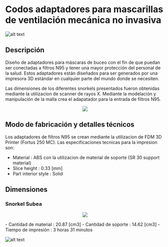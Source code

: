 # Codos adaptadores para mascarillas de ventilación mecánica no invasiva

![alt text](https://user-images.githubusercontent.com/28406528/84447738-dcaffb00-ac16-11ea-9b1c-9201218a57f6.jpeg)

## Descripción

Diseño de adaptadores para máscaras de buceo con el fin de que puedan ser conectadas a filtros N95 y tener una mayor protección del personal de la salud. Estos adaptadores están diseñados para ser generados por una impresora 3D estándar en cualquier parte del mundo donde se necesiten.

Las dimensiones de los diferentes snorkels presentados fueron obtenidas mediante la utilizacion de scanner de rayos X. Mediante la modelación y manipulación de la malla crea el adapatador para la entrada de filtros N95.

<p align="center"> 
<img src="https://user-images.githubusercontent.com/28406528/84446638-ef750080-ac13-11ea-83d6-88b0b00f9803.jpeg">
</p>


## Modo de fabricación y detalles técnicos

Los adaptadores de filtros N95 se crean mediante la utilizacion de FDM 3D Printer (Fortus 250 MC). Las especificaciones tecnicas para la impresion son:

- Material : ABS con la utilizacion de material de soporte (SR 30 support material)
- Slice height : 0.33 [mm]
- Part interior style : Solid

## Dimensiones

### Snorkel Subea
<p align="center"> 
<img src="https://user-images.githubusercontent.com/28406528/84447860-34e6fd00-ac17-11ea-93d9-3e19a2101fba.png">
</p>
- Cantidad de material : 20.87 [cm3]
- Cantidad de soporte : 14.62 [cm3]
- Tiempo de impresión : 3 horas 31 minutos

![alt text](https://user-images.githubusercontent.com/66433884/83801627-76a40080-a677-11ea-8661-da71d856db8a.png)
